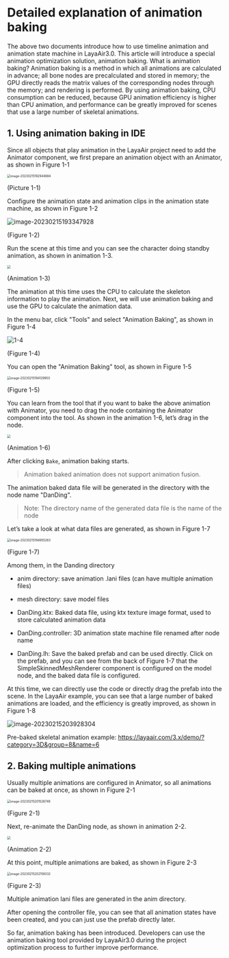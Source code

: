 # Detailed explanation of animation baking



The above two documents introduce how to use timeline animation and animation state machine in LayaAir3.0. This article will introduce a special animation optimization solution, animation baking. What is animation baking? Animation baking is a method in which all animations are calculated in advance; all bone nodes are precalculated and stored in memory; the GPU directly reads the matrix values ​​of the corresponding nodes through the memory; and rendering is performed. By using animation baking, CPU consumption can be reduced, because GPU animation efficiency is higher than CPU animation, and performance can be greatly improved for scenes that use a large number of skeletal animations.



## 1. Using animation baking in IDE

Since all objects that play animation in the LayaAir project need to add the Animator component, we first prepare an animation object with an Animator, as shown in Figure 1-1

<img src="img/1-1.png" alt="image-20230215192944684" style="zoom:50%;" />

(Picture 1-1)

Configure the animation state and animation clips in the animation state machine, as shown in Figure 1-2

![image-20230215193347928](img/1-2.png)

(Figure 1-2)

Run the scene at this time and you can see the character doing standby animation, as shown in animation 1-3.

<img src="img/1-3.gif" style="zoom:50%;" />

(Animation 1-3)

The animation at this time uses the CPU to calculate the skeleton information to play the animation. Next, we will use animation baking and use the GPU to calculate the animation data.

In the menu bar, click "Tools" and select "Animation Baking", as shown in Figure 1-4

![1-4](img/1-4.png)

(Figure 1-4)

You can open the "Animation Baking" tool, as shown in Figure 1-5

<img src="img/1-5.png" alt="image-20230215194129903" style="zoom:50%;" />

(Figure 1-5)

You can learn from the tool that if you want to bake the above animation with Animator, you need to drag the node containing the Animator component into the tool. As shown in the animation 1-6, let’s drag in the node.

<img src="img/1-6.gif" style="zoom:50%;" />

(Animation 1-6)

After clicking `Bake`, animation baking starts.

> Animation baked animation does not support animation fusion.

The animation baked data file will be generated in the directory with the node name "DanDing".

> Note: The directory name of the generated data file is the name of the node

Let’s take a look at what data files are generated, as shown in Figure 1-7

<img src="img/1-7.png" alt="image-20230215194955263" style="zoom:50%;" />

(Figure 1-7)

Among them, in the Danding directory

- anim directory: save animation .lani files (can have multiple animation files)

- mesh directory: save model files

- DanDing.ktx: Baked data file, using ktx texture image format, used to store calculated animation data

- DanDing.controller: 3D animation state machine file renamed after node name

- DanDing.lh: Save the baked prefab and can be used directly. Click on the prefab, and you can see from the back of Figure 1-7 that the SimpleSkinnedMeshRenderer component is configured on the model node, and the baked data file is configured.

 

At this time, we can directly use the code or directly drag the prefab into the scene. In the LayaAir example, you can see that a large number of baked animations are loaded, and the efficiency is greatly improved, as shown in Figure 1-8

![image-20230215203928304](img/1-8.png)

Pre-baked skeletal animation example: https://layaair.com/3.x/demo/?category=3D&group=8&name=6



## 2. Baking multiple animations

Usually multiple animations are configured in Animator, so all animations can be baked at once, as shown in Figure 2-1

<img src="img/2-1.png" alt="image-20230215201526749" style="zoom:50%;" />

(Figure 2-1)

Next, re-animate the DanDing node, as shown in animation 2-2.

<img src="img/2-2.gif" style="zoom:50%;" />

(Animation 2-2)

At this point, multiple animations are baked, as shown in Figure 2-3

<img src="img/2-3.png" alt="image-20230215202158332" style="zoom:50%;" />

(Figure 2-3)

Multiple animation lani files are generated in the anim directory.

After opening the controller file, you can see that all animation states have been created, and you can just use the prefab directly later.

So far, animation baking has been introduced. Developers can use the animation baking tool provided by LayaAir3.0 during the project optimization process to further improve performance.






